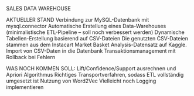 SALES DATA WAREHOUSE


AKTUELLER STAND
Verbindung zur MySQL-Datenbank mit mysql.connector
Automatische Erstellung eines Data-Warehouses (minimalistische ETL-Pipeline – soll noch verbessert werden)
Dynamische Tabellen-Erstellung basierend auf CSV-Dateien
Die genutzten CSV-Dateien stammen aus dem Instacart Market Basket Analysis-Datensatz auf Kaggle.
Import von CSV-Daten in die Datenbank
Transaktionsmanagement mit Rollback bei Fehlern


WAS NOCH KOMMEN SOLL:
Lift/Confidence/Support ausrechnen und Apriori Algorithmus
Richtiges Transportverfahren, sodass ETL vollständig umgesetzt ist
Nutzung von Word2Vec
Vielleicht noch Logging implementieren
